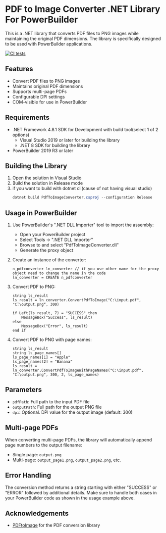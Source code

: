 # PDF to Image Converter .NET Library For PowerBuilder

This is a .NET library that converts PDF files to PNG images while maintaining the original PDF dimensions. The library is specifically designed to be used with PowerBuilder applications.

[![CI tests](https://github.com/yuseok-kim-edushare/PDF-Image-converter-for-PB/actions/workflows/ci.yaml/badge.svg)](https://github.com/yuseok-kim-edushare/PDF-Image-converter-for-PB/actions/workflows/ci.yaml)

## Features

- Convert PDF files to PNG images
- Maintains original PDF dimensions
- Supports multi-page PDFs
- Configurable DPI settings
- COM-visible for use in PowerBuilder

## Requirements

- .NET Framework 4.8.1 SDK for Development with build tool(select 1 of 2 options)
   - Visual Studio 2019 or later for building the library
   - .NET 8 SDK for building the library
- PowerBuilder 2019 R3 or later

## Building the Library

1. Open the solution in Visual Studio
2. Build the solution in Release mode
3. if you want to build with dotnet cli(cause of not having visual studio)
   ```powershell
   dotnet build PdfToImageConverter.csproj --configuration Release
   ```

## Usage in PowerBuilder

1. Use PowerBuilder's ".NET DLL Importer" tool to import the assembly:
   - Open your PowerBuilder project
   - Select Tools → ".NET DLL Importer"
   - Browse to and select "PdfToImageConverter.dll"
   - Generate the proxy object

2. Create an instance of the converter:
   ```powerbuilder
   n_pdfconverter ln_converter // if you use other name for the proxy object need to change the name in the code
   ln_converter = CREATE n_pdfconverter
   ```

3. Convert PDF to PNG:
   ```powerbuilder
   string ls_result
   ls_result = ln_converter.ConvertPdfToImage("C:\input.pdf", "C:\output.png", 300)
   
   if Left(ls_result, 7) = "SUCCESS" then
       MessageBox("Success", ls_result)
   else
       MessageBox("Error", ls_result)
   end if
   ```

4. Convert PDF to PNG with page names:
   ```powerbuilder
   string ls_result
   string ls_page_names[]
   ls_page_names[1] = "Apple"
   ls_page_names[2] = "Banana"
   ls_result = ln_converter.ConvertPdfToImageWithPageNames("C:\input.pdf", "C:\output.png", 300, 2, ls_page_names)
   ```

## Parameters

- `pdfPath`: Full path to the input PDF file
- `outputPath`: Full path for the output PNG file
- `dpi`: Optional. DPI value for the output image (default: 300)

## Multi-page PDFs

When converting multi-page PDFs, the library will automatically append page numbers to the output filename:
- Single page: `output.png`
- Multi-page: `output_page1.png`, `output_page2.png`, etc.

## Error Handling

The conversion method returns a string starting with either "SUCCESS" or "ERROR" followed by additional details. Make sure to handle both cases in your PowerBuilder code as shown in the usage example above. 

## Acknowledgements

- [PDFtoImage](https://github.com/sungaila/PDFtoImage) for the PDF conversion library
